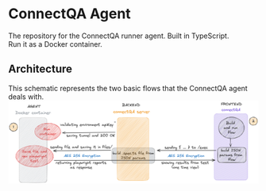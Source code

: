 # ConnectQA Agent

The repository for the ConnectQA runner agent. Built in TypeScript.<br>
Run it as a Docker container.

## Architecture

This schematic represents the two basic flows that the ConnectQA agent deals with.
![Architecture](docs/images/arch.png)
